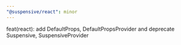 ```yaml
---
"@suspensive/react": minor
---
```


feat(react): add DefaultProps, DefaultPropsProvider and deprecate Suspensive, SuspensiveProvider
